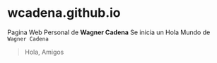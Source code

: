 # wcadena.github.io
Pagina Web Personal de **Wagner Cadena**
Se inicia un Hola Mundo de `Wagner Cadena`

> Hola, Amigos
